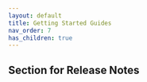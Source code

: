 ```yaml
---
layout: default
title: Getting Started Guides
nav_order: 7
has_children: true
---
```


## Section for Release Notes
